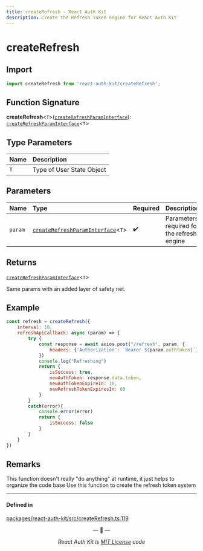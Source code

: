 ```yaml
---
title: createRefresh - React Auth Kit
description: Create the Refresh Token engine for React Auth Kit
---
```



# createRefresh

<div data-ea-publisher="authkitarkadipme" data-ea-type="text" id="ref_createRefresh"></div>

## Import

```js
import createRefresh from 'react-auth-kit/createRefresh';
```


## Function Signature

**createRefresh**<`T`\>([`createRefreshParamInterface`](./types.md#createrefreshparaminterface)): [`createRefreshParamInterface`](./types.md#createrefreshparaminterface)<`T`\>

## Type Parameters

| Name | Description               |
|:-----|:--------------------------|
| `T`  | Type of User State Object |

## Parameters

| Name    | Type                                                                          | Required           | Description                                |
|:--------|:------------------------------------------------------------------------------|:-------------------|:-------------------------------------------|
| `param` | [`createRefreshParamInterface`](./types.md#createrefreshparaminterface)<`T`\> | :heavy_check_mark: | Parameters required for the refresh engine |

## Returns

[`createRefreshParamInterface`]()<`T`\>

Same params with an added layer of safety net.

## Example

```js
const refresh = createRefresh({
    interval: 10,
    refreshApiCallback: async (param) => {
        try {
            const response = await axios.post("/refresh", param, {
                headers: {'Authorization': `Bearer ${param.authToken}`}
            })
            console.log("Refreshing")
            return {
                isSuccess: true,
                newAuthToken: response.data.token,
                newAuthTokenExpireIn: 10,
                newRefreshTokenExpiresIn: 60
            }
        }
        catch(error){
            console.error(error)
            return {
                isSuccess: false
            }
        }
    }
})

```

## Remarks

This function doesn't really "do anything" at runtime, it just helps to organize the code base
Use this function to create the refresh token system

---

#### Defined in

[packages/react-auth-kit/src/createRefresh.ts:119](https://github.com/react-auth-kit/react-auth-kit/blob/37dc30d4/packages/react-auth-kit/src/createRefresh.ts#L119)

<p align="center">&mdash; 🔑  &mdash;</p>
<p align="center"><i>React Auth Kit is <a href="https://github.com/react-auth-kit/react-auth-kit/blob/master/LICENSE">MIT License</a> code</i></p>

